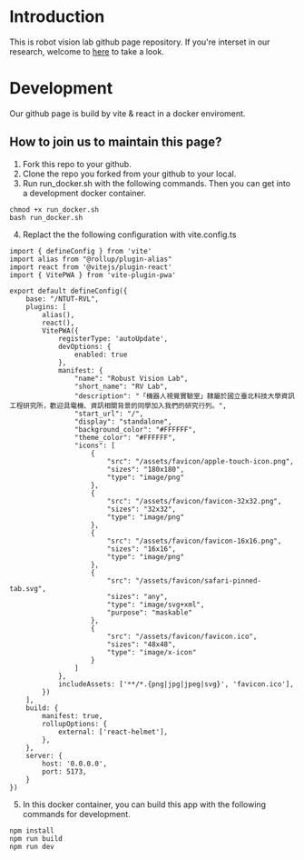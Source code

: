 # Introduction

This is robot vision lab github page repository.
If you're interset in our research, welcome to [here](https://ntut-rvl.github.io/NTUT-RVL/) to take a look.

# Development

Our github page is build by vite & react in a docker enviroment.

## How to join us to maintain this page?
1. Fork this repo to your github.
2. Clone the repo you forked from your github to your local.
3. Run run_docker.sh with the following commands. Then you can get into a development docker container.
```
chmod +x run_docker.sh
bash run_docker.sh
```
4. Replact the the following configuration with vite.config.ts
```
import { defineConfig } from 'vite'
import alias from "@rollup/plugin-alias"
import react from '@vitejs/plugin-react'
import { VitePWA } from 'vite-plugin-pwa'

export default defineConfig({
    base: "/NTUT-RVL",
    plugins: [
        alias(),
        react(),
        VitePWA({
            registerType: 'autoUpdate',
            devOptions: {
                enabled: true
            },
            manifest: {
                "name": "Robust Vision Lab",
                "short_name": "RV Lab",
                "description": "「機器人視覺實驗室」隸屬於國立臺北科技大學資訊工程研究所，歡迎具電機、資訊相關背景的同學加入我們的研究行列。",
                "start_url": "/",
                "display": "standalone",
                "background_color": "#FFFFFF",
                "theme_color": "#FFFFFF",
                "icons": [
                    {
                        "src": "/assets/favicon/apple-touch-icon.png",
                        "sizes": "180x180",
                        "type": "image/png"
                    },
                    {
                        "src": "/assets/favicon/favicon-32x32.png",
                        "sizes": "32x32",
                        "type": "image/png"
                    },
                    {
                        "src": "/assets/favicon/favicon-16x16.png",
                        "sizes": "16x16",
                        "type": "image/png"
                    },
                    {
                        "src": "/assets/favicon/safari-pinned-tab.svg",
                        "sizes": "any",
                        "type": "image/svg+xml",
                        "purpose": "maskable"
                    },
                    {
                        "src": "/assets/favicon/favicon.ico",
                        "sizes": "48x48",
                        "type": "image/x-icon"
                    }
                ]
            },
            includeAssets: ['**/*.{png|jpg|jpeg|svg}', 'favicon.ico'],
        })
    ],
    build: {
        manifest: true,
        rollupOptions: {
            external: ['react-helmet'],
        },
    },
    server: {
        host: '0.0.0.0',
        port: 5173,
    }
})

```
5. In this docker container, you can build this app with the following commands for development.
```
npm install
npm run build
npm run dev
```

